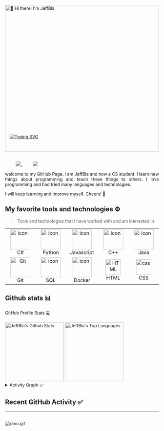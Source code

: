 <a href="https://www.89a.co.uk/post/50603635395/daft-junk">
<img src="https://64.media.tumblr.com/04e20b5c4305c7c37c4ea51d3c9d5a46/tumblr_mmwvhaX1CH1r4mh0bo1_500.gifv" alt="👋 Hi there! I'm JeffBla" title="👋 Hi there! I'm JeffBla" style="width: 100%; height: 30rem;"/>
</a>
<a href="https://git.io/typing-svg" style="position:relative; left: 15px; top:-58px;">
<img src="https://readme-typing-svg.demolab.com?font=Fira+Code&size=28&pause=1000&color=36F7AE&background=000000&vCenter=true&width=435&lines=%E2%9C%8B+Hi+!+I'm+JeffBla" alt="Typing SVG" />
</a>

<div align="justify">

&nbsp;&nbsp;&nbsp;&nbsp;&nbsp;&nbsp;&nbsp;&nbsp;
<a href="https://github.com/JeffBla">
<img src="https://img.shields.io/badge/GitHub-100000?style=for-the-badge&logo=github&logoColor=white">
</a>
&nbsp;&nbsp;&nbsp;&nbsp;&nbsp;&nbsp;&nbsp;&nbsp;
<a href="https://twitter.com/jeff920305">
<img src="https://img.shields.io/badge/Twitter-%231DA1F2.svg?style=for-the-badge&logo=Twitter&logoColor=white">
</a>

</div>
<p></p>
<p align="justify">
welcome to my GitHub Page. I am JeffBla and now a CS student. I learn new things about programming and teach these things to others. I love programming and had tried many languages and technologies.

I will keep learning and improve myself.
Cheers! 🍺

</p>

## My favorite tools and technologies ⚙️

> Tools and technologies that I have worked with and am interested in

<table>
  <tr>
    <td align="center" width="96">
        <img src="https://techstack-generator.vercel.app/csharp-icon.svg" alt="icon" width="65" height="65" />
      <br>C#
    </td>
    <td align="center" width="96">
      <a href="#macropower-tech">
        <img src="https://techstack-generator.vercel.app/python-icon.svg" alt="icon" width="65" height="65" />
      </a>
      <br>Python
    </td>
    <td align="center" width="96">
        <img src="https://techstack-generator.vercel.app/js-icon.svg" alt="icon" width="65" height="65" />
      <br>Javascript
    </td>
    <td align="center" width="96">
        <img src="https://techstack-generator.vercel.app/cpp-icon.svg" alt="icon" width="65" height="65" />
      <br>C++
    </td>
    <td align="center" width="96">
        <img src="https://techstack-generator.vercel.app/java-icon.svg" alt="icon" width="65" height="65" />
      <br>Java
    </td>
  </tr>
  <tr>
    <td align="center" width="96">
        <img src="https://user-images.githubusercontent.com/25181517/192108372-f71d70ac-7ae6-4c0d-8395-51d8870c2ef0.png" width="65" height="65" alt="Git" />
      <br>Git
    </td>
    <td align="center" width="96">
        <img src="https://techstack-generator.vercel.app/mysql-icon.svg" alt="icon" width="65" height="65" />
      <br>SQL
    </td>
    <td align="center" width="96">
        <img src="https://techstack-generator.vercel.app/docker-icon.svg" alt="icon" width="65" height="65" />
      <br>Docker
    </td>
    <td align="center"  width="96">
        <img src="https://skillicons.dev/icons?i=html" width="50" height="50" alt="HTML" />
      <br>HTML
    </td>
    <td align="center" width="96">
        <img src="https://skillicons.dev/icons?i=css" width="50" height="50" alt="css" />
      <br>CSS
    </td>
  </tr>
</table>

## Github stats 📊

  <summary>GitHub Profile Stats 💻</summary>
  <br/>
    <a href="https://github.com/anuraghazra/github-readme-stats"><img alt="JeffBla's Github Stats" src="https://github-readme-stats.vercel.app/api/?username=JeffBla&show_icons=true&count_private=true&theme=tokyonight&hide_border=true&text_color=5CD6C8" height="192px"/></a>
  <a href="https://github.com/anuraghazra/github-readme-stats"><img alt="JeffBla's Top Languages" src="https://github-readme-stats.vercel.app/api/top-langs/?username=JeffBla&langs_count=8&layout=compact&theme=tokyonight&hide_border=true&text_color=5CD6C8&size_weight=0.5&count_weight=0.5" height="192px"/></a>
  <br/>

<details>
  <summary>Activity Graph 📈</summary>
  <br/>

<a href="https://github.com/ashutosh00710/github-readme-activity-graph"><img alt="Jeffbla's Activity Graph" src="https://github-readme-activity-graph.cyclic.app/graph?username=Jeffbla&hide_border=true&line=0BD4C3&theme=tokyo-night" /></a>

</details>

## Recent GitHub Activity ✅

<!--START_SECTION:activity-->

<!--END_SECTION:activity-->

<!-- ## GitHub Profile Trophy 🏆

[![trophy](https://github-profile-trophy.vercel.app/?username=rzashakeri&row=1&margin-w=40)](https://github.com/ryo-ma/github-profile-trophy) -->

<hr/>
<br/>
<img data-target="animated-image.replacedImage" alt="dino.gif" class="AnimatedImagePlayer-animatedImage" src="https://github.com/saadeghi/saadeghi/raw/master/dino.gif" style="display: block; opacity: 1;">

